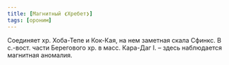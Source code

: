 ```yaml
---
title: [Магнитный ❮Хребет❯]
tags: [ороним]
---
```


Соединяет хр. Хоба-Тепе и Кок-Кая, на нем заметная скала Сфинкс. В с.-вост.
части Берегового хр. в масс. Кара-Даг I. – здесь наблюдается магнитная аномалия.

